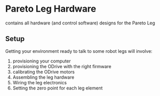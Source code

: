 # Pareto Leg Hardware

contains all hardware (and control software) designs for the Pareto Leg

## Setup
Getting your environment ready to talk to some robot legs will involve:
1. provisioning your computer
1. provisioning the ODrive with the right firmware
1. calibrating the ODrive motors
1. Assembling the leg hardware
1. Wiring the leg electronics
1. Setting the zero point for each leg element

